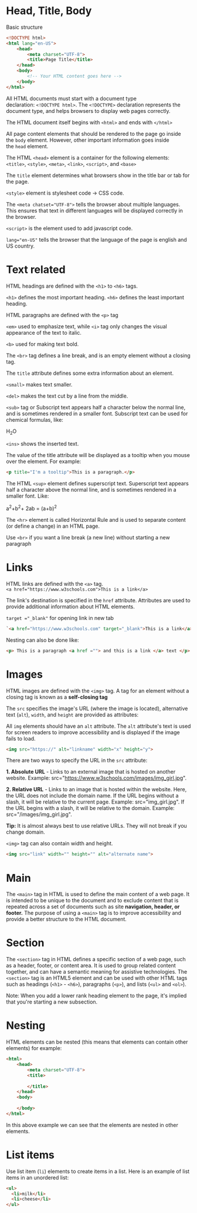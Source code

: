 # Head, Title, Body

Basic structure
```html
<!DOCTYPE html> 
<html lang="en-US"> 
	<head> 
		<meta charset="UTF-8"> 
		<title>Page Title</title> 
	</head> 
	<body> 
		<!-- Your HTML content goes here --> 
	</body> 
</html>
```

All HTML documents must start with a document type declaration: `<!DOCTYPE html>`. The `<!DOCTYPE>` declaration represents the document type, and helps browsers to display web pages correctly.

The HTML document itself begins with `<html>` and ends with `</html>`

All page content elements that should be rendered to the page go inside the `body` element. However, other important information goes inside the `head` element.

The HTML `<head>` element is a container for the following elements: 
`<title>`, `<style>`, `<meta>`, `<link>`, `<script>`, and `<base>`

The `title` element determines what browsers show in the title bar or tab for the page.

`<style>` element is stylesheet code -> CSS code.

The `<meta chatset="UTF-8">` tells the browser about multiple languages. This ensures that text in different languages will be displayed correctly in the browser.

`<script>` is the element used to add javascript code.

`lang="en-US"` tells the browser that the language of the page is english and US country.

# Text related

HTML headings are defined with the `<h1>` to `<h6>` tags.

`<h1>` defines the most important heading. `<h6>` defines the least important heading.

HTML paragraphs are defined with the `<p>` tag

`<em>`  used to emphasize text, while `<i>` tag only changes the visual appearance of the text to italic.

`<b>` used for making text bold.

The `<br>` tag defines a line break, and is an empty element without a closing tag.

The `title` attribute defines some extra information about an element.

`<small>` makes text smaller.

`<del>` makes the text cut by a line from the middle.

`<sub>` tag or Subscript text appears half a character below the normal line, and is sometimes rendered in a smaller font. Subscript text can be used for chemical formulas, like: <p>H<sub>2</sub>O</p>

`<ins>` shows the inserted text.

The value of the title attribute will be displayed as a tooltip when you mouse over the element. For example: 
```html
<p title="I'm a tooltip">This is a paragraph.</p>
```

The HTML `<sup>` element defines superscript text. Superscript text appears half a character above the normal line, and is sometimes rendered in a smaller font. Like:
<p>a<sup>2</sup>+b<sup>2</sup>+ 2ab = (a+b)<sup>2</sup></p>

The `<hr>` element is called Horizontal Rule and is used to separate content (or define a change) in an HTML page.

Use `<br>` if you want a line break (a new line) without starting a new paragraph

# Links 

HTML links are defined with the `<a>` tag. `<a href="https://www.w3schools.com">This is a link</a>`

The link's destination is specified in the `href` attribute. Attributes are used to provide additional information about HTML elements.

`target ="_blank"` for opening link in new tab

```html
`<a href="https://www.w3schools.com" target="_blank">This is a link</a>`
```

Nesting can also be done like:
```html
<p> This is a paragraph <a href =""> and this is a link </a> text </p>
```

# Images 

HTML images are defined with the `<img>` tag.  A tag for an element without a closing tag is known as a **self-closing tag**

The `src` specifies the image's URL (where the image is located), alternative text (`alt`), `width`, and `height` are provided as attributes:

All `img` elements should have an `alt` attribute. The `alt` attribute's text is used for screen readers to improve accessibility and is displayed if the image fails to load.
```html
<img src="https://" alt="linkname" width="x" height="y">
```

There are two ways to specify the URL in the `src` attribute:

**1. Absolute URL** - Links to an external image that is hosted on another website. Example: src="https://www.w3schools.com/images/img_girl.jpg".

**2. Relative URL** - Links to an image that is hosted within the website. Here, the URL does not include the domain name. If the URL begins without a slash, it will be relative to the current page. Example: src="img_girl.jpg". If the URL begins with a slash, it will be relative to the domain. Example: src="/images/img_girl.jpg".

**Tip:** It is almost always best to use relative URLs. They will not break if you change domain.

`<img>` tag can also contain width and height. 

```html
<img src="link" width="" height="" alt="alternate name">
```

# Main 

The `<main>` tag in HTML is used to define the main content of a web page. It is intended to be unique to the document and to exclude content that is repeated across a set of documents such as site **navigation, header, or footer.** The purpose of using a `<main>` tag is to improve accessibility and provide a better structure to the HTML document.

# Section

The `<section>` tag in HTML defines a specific section of a web page, such as a header, footer, or content area. It is used to group related content together, and can have a semantic meaning for assistive technologies. The `<section>` tag is an HTML5 element and can be used with other HTML tags such as headings (`<h1>` - `<h6>`), paragraphs (`<p>`), and lists (`<ul>` and `<ol>`).

Note: When you add a lower rank heading element to the page, it's implied that you're starting a new subsection.

# Nesting 

HTML elements can be nested (this means that elements can contain other elements)
for example: 
```html
<html>
	<head>
		<meta charset="UTF-8">
		<title>
		
		</title>
	</head>
	<body>
	
	</body>
</html>
```
In this above example we can see that the elements are nested in other elements. 

# List items

Use list item (`li`) elements to create items in a list. Here is an example of list items in an unordered list:

```html
<ul>
  <li>milk</li>
  <li>cheese</li>
</ul>
```

